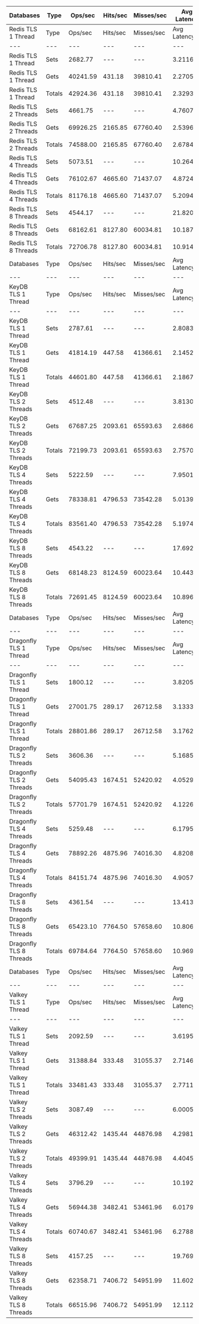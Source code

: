 | Databases | Type | Ops/sec | Hits/sec | Misses/sec | Avg Latency | p50 Latency | p99 Latency | p99.9 Latency | KB/sec |
| --- | --- | --- | --- | --- | --- | --- | --- | --- | --- |
| Redis TLS 1 Thread | Type | Ops/sec | Hits/sec | Misses/sec | Avg Latency | p50 Latency | p99 Latency | p99.9 Latency | KB/sec |
| --- | --- | --- | --- | --- | --- | --- | --- | --- | --- |
Redis TLS 1 Thread | Sets | 2682.77 | --- | --- | 3.21161 | 2.25500 | 6.07900 | 165.88700 | 2808.51 |
Redis TLS 1 Thread | Gets | 40241.59 | 431.18 | 39810.41 | 2.27050 | 2.20700 | 3.79100 | 7.55100 | 1965.23 |
Redis TLS 1 Thread | Totals | 42924.36 | 431.18 | 39810.41 | 2.32932 | 2.20700 | 3.82300 | 8.83100 | 4773.73 |
Redis TLS 2 Threads | Sets | 4661.75 | --- | --- | 4.76072 | 2.63900 | 7.61500 | 323.58300 | 4880.24 |
Redis TLS 2 Threads | Gets | 69926.25 | 2165.85 | 67760.40 | 2.53963 | 2.30300 | 6.01500 | 7.48700 | 4837.04 |
Redis TLS 2 Threads | Totals | 74588.00 | 2165.85 | 67760.40 | 2.67845 | 2.31900 | 6.11100 | 7.87100 | 9717.27 |
Redis TLS 4 Threads | Sets | 5073.51 | --- | --- | 10.26474 | 5.47100 | 14.78300 | 794.62300 | 5311.30 |
Redis TLS 4 Threads | Gets | 76102.67 | 4665.60 | 71437.07 | 4.87241 | 4.73500 | 11.13500 | 14.52700 | 7581.74 |
Redis TLS 4 Threads | Totals | 81176.18 | 4665.60 | 71437.07 | 5.20943 | 4.79900 | 11.39100 | 15.67900 | 12893.04 |
Redis TLS 8 Threads | Sets | 4544.17 | --- | --- | 21.82000 | 11.32700 | 31.61500 | 1654.78300 | 4757.15 |
Redis TLS 8 Threads | Gets | 68162.61 | 8127.80 | 60034.81 | 10.18721 | 9.85500 | 23.55100 | 31.74300 | 10755.11 |
Redis TLS 8 Threads | Totals | 72706.78 | 8127.80 | 60034.81 | 10.91426 | 9.98300 | 24.06300 | 35.07100 | 15512.26 |
| Databases | Type | Ops/sec | Hits/sec | Misses/sec | Avg Latency | p50 Latency | p99 Latency | p99.9 Latency | KB/sec |
| --- | --- | --- | --- | --- | --- | --- | --- | --- | --- |
| KeyDB TLS 1 Thread | Type | Ops/sec | Hits/sec | Misses/sec | Avg Latency | p50 Latency | p99 Latency | p99.9 Latency | KB/sec |
| --- | --- | --- | --- | --- | --- | --- | --- | --- | --- |
KeyDB TLS 1 Thread | Sets | 2787.61 | --- | --- | 2.80834 | 2.20700 | 4.51100 | 115.19900 | 2918.26 |
KeyDB TLS 1 Thread | Gets | 41814.19 | 447.58 | 41366.61 | 2.14525 | 2.11100 | 3.34300 | 4.47900 | 2041.58 |
KeyDB TLS 1 Thread | Totals | 44601.80 | 447.58 | 41366.61 | 2.18670 | 2.12700 | 3.35900 | 6.01500 | 4959.84 |
KeyDB TLS 2 Threads | Sets | 4512.48 | --- | --- | 3.81304 | 2.76700 | 14.78300 | 152.57500 | 4723.97 |
KeyDB TLS 2 Threads | Gets | 67687.25 | 2093.61 | 65593.63 | 2.68669 | 2.38300 | 7.90300 | 13.69500 | 4679.26 |
KeyDB TLS 2 Threads | Totals | 72199.73 | 2093.61 | 65593.63 | 2.75709 | 2.39900 | 8.15900 | 15.03900 | 9403.23 |
KeyDB TLS 4 Threads | Sets | 5222.59 | --- | --- | 7.95015 | 5.85500 | 21.11900 | 360.44700 | 5467.36 |
KeyDB TLS 4 Threads | Gets | 78338.81 | 4796.53 | 73542.28 | 5.01395 | 4.73500 | 12.86300 | 19.19900 | 7798.33 |
KeyDB TLS 4 Threads | Totals | 83561.40 | 4796.53 | 73542.28 | 5.19746 | 4.79900 | 13.24700 | 21.50300 | 13265.69 |
KeyDB TLS 8 Threads | Sets | 4543.22 | --- | --- | 17.69228 | 13.31100 | 37.88700 | 831.48700 | 4756.15 |
KeyDB TLS 8 Threads | Gets | 68148.23 | 8124.59 | 60023.64 | 10.44303 | 9.98300 | 24.70300 | 31.87100 | 10751.34 |
KeyDB TLS 8 Threads | Totals | 72691.45 | 8124.59 | 60023.64 | 10.89611 | 10.11100 | 25.72700 | 36.60700 | 15507.49 |
| Databases | Type | Ops/sec | Hits/sec | Misses/sec | Avg Latency | p50 Latency | p99 Latency | p99.9 Latency | KB/sec |
| --- | --- | --- | --- | --- | --- | --- | --- | --- | --- |
| Dragonfly TLS 1 Thread | Type | Ops/sec | Hits/sec | Misses/sec | Avg Latency | p50 Latency | p99 Latency | p99.9 Latency | KB/sec |
| --- | --- | --- | --- | --- | --- | --- | --- | --- | --- |
Dragonfly TLS 1 Thread | Sets | 1800.12 | --- | --- | 3.82059 | 3.10300 | 7.13500 | 132.09500 | 1884.48 |
Dragonfly TLS 1 Thread | Gets | 27001.75 | 289.17 | 26712.58 | 3.13333 | 3.08700 | 6.78300 | 7.26300 | 1318.50 |
Dragonfly TLS 1 Thread | Totals | 28801.86 | 289.17 | 26712.58 | 3.17628 | 3.08700 | 6.78300 | 7.45500 | 3202.99 |
Dragonfly TLS 2 Threads | Sets | 3606.36 | --- | --- | 5.16850 | 4.03100 | 10.36700 | 220.15900 | 3775.39 |
Dragonfly TLS 2 Threads | Gets | 54095.43 | 1674.51 | 52420.92 | 4.05297 | 3.99900 | 9.02300 | 10.75100 | 3740.95 |
Dragonfly TLS 2 Threads | Totals | 57701.79 | 1674.51 | 52420.92 | 4.12269 | 3.99900 | 9.08700 | 11.45500 | 7516.34 |
Dragonfly TLS 4 Threads | Sets | 5259.48 | --- | --- | 6.17952 | 4.99100 | 12.47900 | 307.19900 | 5505.99 |
Dragonfly TLS 4 Threads | Gets | 78892.26 | 4875.96 | 74016.30 | 4.82081 | 4.95900 | 10.81500 | 13.24700 | 7899.15 |
Dragonfly TLS 4 Threads | Totals | 84151.74 | 4875.96 | 74016.30 | 4.90573 | 4.95900 | 10.87900 | 14.07900 | 13405.14 |
Dragonfly TLS 8 Threads | Sets | 4361.54 | --- | --- | 13.41312 | 10.87900 | 33.53500 | 573.43900 | 4565.96 |
Dragonfly TLS 8 Threads | Gets | 65423.10 | 7764.50 | 57658.60 | 10.80624 | 10.81500 | 26.49500 | 41.21500 | 10286.07 |
Dragonfly TLS 8 Threads | Totals | 69784.64 | 7764.50 | 57658.60 | 10.96917 | 10.81500 | 26.75100 | 48.89500 | 14852.03 |
| Databases | Type | Ops/sec | Hits/sec | Misses/sec | Avg Latency | p50 Latency | p99 Latency | p99.9 Latency | KB/sec |
| --- | --- | --- | --- | --- | --- | --- | --- | --- | --- |
| Valkey TLS 1 Thread | Type | Ops/sec | Hits/sec | Misses/sec | Avg Latency | p50 Latency | p99 Latency | p99.9 Latency | KB/sec |
| --- | --- | --- | --- | --- | --- | --- | --- | --- | --- |
Valkey TLS 1 Thread | Sets | 2092.59 | --- | --- | 3.61959 | 3.26300 | 8.76700 | 56.57500 | 2190.66 |
Valkey TLS 1 Thread | Gets | 31388.84 | 333.48 | 31055.37 | 2.71461 | 2.36700 | 6.23900 | 10.87900 | 1530.04 |
Valkey TLS 1 Thread | Totals | 33481.43 | 333.48 | 31055.37 | 2.77117 | 2.39900 | 6.43100 | 11.51900 | 3720.70 |
Valkey TLS 2 Threads | Sets | 3087.49 | --- | --- | 6.00056 | 5.47100 | 15.55100 | 82.43100 | 3232.20 |
Valkey TLS 2 Threads | Gets | 46312.42 | 1435.44 | 44876.98 | 4.29813 | 4.19100 | 10.17500 | 14.71900 | 3204.58 |
Valkey TLS 2 Threads | Totals | 49399.91 | 1435.44 | 44876.98 | 4.40454 | 4.25500 | 10.68700 | 16.76700 | 6436.78 |
Valkey TLS 4 Threads | Sets | 3796.29 | --- | --- | 10.19219 | 8.63900 | 18.94300 | 321.53500 | 3974.22 |
Valkey TLS 4 Threads | Gets | 56944.38 | 3482.41 | 53461.96 | 6.01791 | 5.79100 | 11.83900 | 16.25500 | 5664.40 |
Valkey TLS 4 Threads | Totals | 60740.67 | 3482.41 | 53461.96 | 6.27881 | 5.88700 | 12.73500 | 18.43100 | 9638.62 |
Valkey TLS 8 Threads | Sets | 4157.25 | --- | --- | 19.76982 | 16.25500 | 31.35900 | 659.45500 | 4352.09 |
Valkey TLS 8 Threads | Gets | 62358.71 | 7406.72 | 54951.99 | 11.60221 | 11.39100 | 20.09500 | 25.85500 | 9810.21 |
Valkey TLS 8 Threads | Totals | 66515.96 | 7406.72 | 54951.99 | 12.11269 | 11.58300 | 21.75900 | 30.07900 | 14162.30 |
